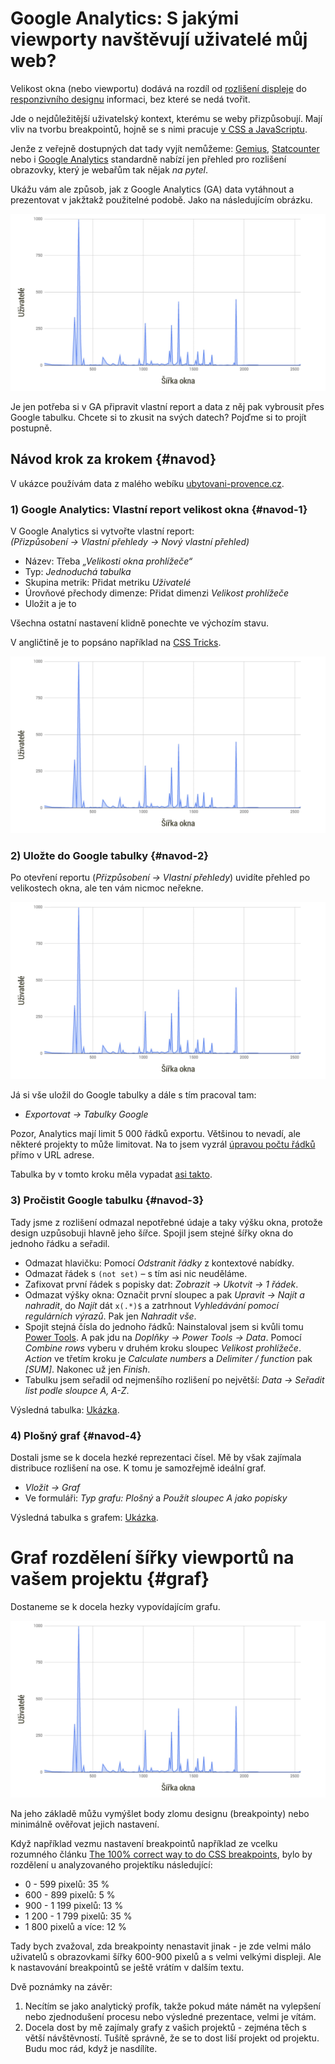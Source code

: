 # Google Analytics: S jakými viewporty navštěvují uživatelé můj web?

Velikost okna (nebo viewportu) dodává na rozdíl od [rozlišení displeje](rozliseni-displeje.md) do [responzivního designu](https://www.vzhurudolu.cz/responzivni-design) informaci, bez které se nedá tvořit. 

Jde o nejdůležitější uživatelský kontext, kterému se weby přizpůsobují. Mají vliv na tvorbu breakpointů, hojně se s nimi pracuje [v CSS a JavaScriptu](velikost-okna-css-js.md).

Jenže z veřejně dostupných dat tady vyjít nemůžeme: [Gemius](http://ranking.gemius.com/cz/), [Statcounter](http://gs.statcounter.com/) nebo i [Google Analytics](google-analytics-vyvojari.md) standardně nabízí jen přehled pro rozlišení obrazovky, který je webařům tak nějak *na pytel*.

Ukážu vám ale způsob, jak z Google Analytics (GA) data vytáhnout a prezentovat v jakžtakž použitelné podobě. Jako na následujícím obrázku.

![Počet uživatelů podle šířky okna](dist/images/original/ga-viewport-3.jpg)

Je jen potřeba si v GA připravit vlastní report a data z něj pak vybrousit přes Google tabulku. Chcete si to zkusit na svých datech? Pojďme si to projít postupně.


## Návod krok za krokem {#navod}

<!-- AdSnippet -->

V ukázce používám data z malého webíku [ubytovani-provence.cz](http://www.ubytovani-provence.cz/).

### 1) Google Analytics: Vlastní report velikost okna {#navod-1}

V Google Analytics si vytvořte vlastní report:  
*(Přizpůsobení → Vlastní přehledy  → Nový vlastní přehled)*

- Název: Třeba *„Velikosti okna prohlížeče“*
- Typ: *Jednoduchá tabulka*
- Skupina metrik: Přidat metriku *Uživatelé*
- Úrovňové přechody dimenze: Přidat dimenzi *Velikost prohlížeče*
- Uložit a je to

Všechna ostatní nastavení klidně ponechte ve výchozím stavu.

V angličtině je to popsáno například na [CSS Tricks](https://css-tricks.com/google-analytics-can-show-screen-resolution-%E2%89%A0-browser-window/).

![Krok 1: Vytvoření vlastního přehledu](dist/images/original/ga-viewport-3.jpg)


### 2) Uložte do Google tabulky {#navod-2}

Po otevření reportu (*Přizpůsobení → Vlastní přehledy*) uvidíte přehled po velikostech okna, ale ten vám nicmoc neřekne. 

![Krok 2: Vložení do Google tabulky](dist/images/original/ga-viewport-3.jpg)

Já si vše uložil do Google tabulky a dále s tím pracoval tam:

- *Exportovat → Tabulky Google*

Pozor, Analytics mají limit 5 000 řádků exportu. Většinou to nevadí, ale některé projekty to může limitovat. Na to jsem vyzrál [úpravou počtu řádků](https://www.hobo-web.co.uk/how-to-export-more-then-500-rows-to-csv-up-to-50000-rows-google-analytics-tip/) přímo v URL adrese.

Tabulka by v tomto kroku měla vypadat [asi takto](https://docs.google.com/spreadsheets/d/1A4AvTM9KejtlG6DFUH0-G1sytm4SZvhnCBMMgn_lBKw/edit?usp=sharing).


### 3) Pročistit Google tabulku {#navod-3}

Tady jsme z rozlišení odmazal nepotřebné údaje a taky výšku okna, protože design uzpůsobuji hlavně jeho šířce. Spojil jsem stejné šířky okna do jednoho řádku a seřadil.

- Odmazat hlavičku: Pomocí *Odstranit řádky* z kontextové nabídky.
- Odmazat řádek s `(not set)` – s tím asi nic neuděláme.
- Zafixovat první řádek s popisky dat: *Zobrazit → Ukotvit → 1 řádek*.
- Odmazat výšky okna: Označit první sloupec a pak *Upravit → Najít a nahradit*, do *Najít* dát `x(.*)$` a zatrhnout *Vyhledávání pomocí regulárních výrazů*. Pak  jen *Nahradit vše*.
- Spojit stejná čísla do jednoho řádků: Nainstaloval jsem si kvůli tomu [Power Tools](https://chrome.google.com/webstore/detail/power-tools/dofhceeoedodcaheeoacmadcpegkjobi?utm_source=permalink). A pak jdu na *Doplňky → Power Tools → Data*. Pomocí *Combine rows* vyberu v druhém kroku sloupec *Velikost prohlížeče*. *Action* ve třetím kroku je *Calculate numbers* a *Delimiter / function* pak *[SUM]*. Nakonec už jen *Finish*.
- Tabulku jsem seřadil od nejmenšího rozlišení po největší: *Data  → Seřadit list podle sloupce A, A-Z*.

Výsledná tabulka: [Ukázka](https://docs.google.com/spreadsheets/d/1cKKFrS887KiIHHtZ8Nv-vli9XN_rqXNCsUKQDmNmqDk/edit#gid=1063209725).


### 4) Plošný graf {#navod-4}

Dostali jsme se k docela hezké reprezentaci čísel. Mě by však zajímala distribuce rozlišení na ose. K tomu je samozřejmě ideální graf.

- *Vložit → Graf*
- Ve formuláři: *Typ grafu: Plošný* a *Použít sloupec A jako popisky*

Výsledná tabulka s grafem: [Ukázka](https://docs.google.com/spreadsheets/d/18PHIBsQOsKL7cqiE2fVo2RmmHTAym2C1Fi7An8vJMOw/edit#gid=1063209725).


# Graf rozdělení šířky viewportů na vašem projektu {#graf}

<!-- AdSnippet -->

Dostaneme se k docela hezky vypovídajícím grafu.

![Krok 3: Hotový graf](dist/images/original/ga-viewport-3.jpg)

Na jeho základě můžu vymýšlet body zlomu designu (breakpointy) nebo minimálně ověřovat jejich nastavení.

Když například vezmu nastavení breakpointů například ze vcelku rozumného článku [The 100% correct way to do CSS breakpoints](https://medium.freecodecamp.org/the-100-correct-way-to-do-css-breakpoints-88d6a5ba1862), bylo by rozdělení u analyzovaného projektíku následující:

* 0 - 599 pixelů: 35 %
* 600 - 899 pixelů: 5 %
* 900 - 1 199 pixelů: 13 %
* 1 200 - 1 799 pixelů: 35 %
* 1 800 pixelů a více: 12 %

Tady bych zvažoval, zda breakpointy nenastavit jinak - je zde velmi málo uživatelů s obrazovkami šířky 600-900 pixelů a s velmi velkými displeji. Ale k nastavování breakpointů se ještě vrátím v dalším textu.

Dvě poznámky na závěr:

1. Necítím se jako analytický profík, takže pokud máte námět na vylepšení nebo zjednodušení procesu nebo výsledné prezentace, velmi je vítám.
2. Docela dost by mě zajímaly grafy z vašich projektů - zejména těch s větší návštěvností. Tušítě správně, že se to dost liší projekt od projektu. Budu moc rád, když je nasdílíte.

<!-- AdSnippet -->
